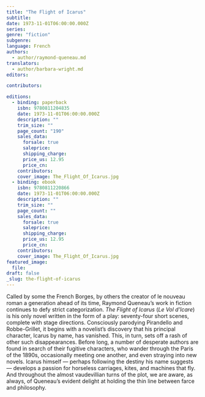 ```yaml
---
title: "The Flight of Icarus"
subtitle:
date: 1973-11-01T06:00:00.000Z
series:
genre: "fiction"
subgenre:
language: French
authors:
  - author/raymond-queneau.md
translators:
  - author/barbara-wright.md
editors:

contributors:

editions:
  - binding: paperback
    isbn: 9780811204835
    date: 1973-11-01T06:00:00.000Z
    description: ""
    trim_size: ""
    page_count: "190"
    sales_data:
      forsale: true
      saleprice:
      shipping_charge:
      price_us: 12.95
      price_cn:
    contributors:
    cover_image: The_Flight_Of_Icarus.jpg
  - binding: ebook
    isbn: 9780811220866
    date: 1973-11-01T06:00:00.000Z
    description: ""
    trim_size: ""
    page_count: ""
    sales_data:
      forsale: true
      saleprice:
      shipping_charge:
      price_us: 12.95
      price_cn:
    contributors:
    cover_image: The_Flight_Of_Icarus.jpg
featured_image:
  file:
draft: false
_slug: the-flight-of-icarus
---
```


Called by some the French Borges, by others the creator of le nouveau roman a generation ahead of its time, Raymond Queneau’s work in fiction continues to defy strict categorization. _The Flight of Icarus_ (_Le Vol d’lcare_) is his only novel written in the form of a play: seventy-four short scenes, complete with stage directions. Consciously parodying Pirandello and Robbe-Grillet, it begins with a novelist’s discovery that his principal character, Icarus by name, has vanished. This, in turn, sets off a rash of other such disappearances. Before long, a number of desperate authors are found in search of their fugitive characters, who wander through the Paris of the 1890s, occasionally meeting one another, and even straying into new novels. Icarus himself — perhaps following the destiny his name suggests — develops a passion for horseless carriages, kites, and machines that fly. And throughout the almost vaudevillian turns of the plot, we are aware, as always, of Queneau’s evident delight at holding the thin line between farce and philosophy.

